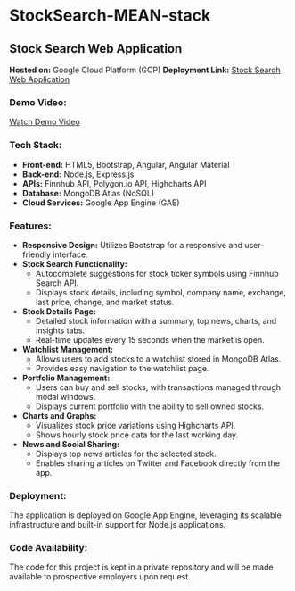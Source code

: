 # StockSearch-MEAN-stack

## Stock Search Web Application

**Hosted on:** Google Cloud Platform (GCP)
**Deployment Link:** [Stock Search Web Application](https://bafna-stockmean.wl.r.appspot.com/)

### Demo Video:

[Watch Demo Video](https://drive.google.com/file/d/1mWc04X7vy8GwKkTgFgsLHIKvuCygMoro/view?usp=sharing)


### Tech Stack:

- **Front-end:** HTML5, Bootstrap, Angular, Angular Material
- **Back-end:** Node.js, Express.js
- **APIs:** Finnhub API, Polygon.io API, Highcharts API
- **Database:** MongoDB Atlas (NoSQL)
- **Cloud Services:** Google App Engine (GAE)

### Features:

- **Responsive Design:** Utilizes Bootstrap for a responsive and user-friendly interface.
- **Stock Search Functionality:**
  - Autocomplete suggestions for stock ticker symbols using Finnhub Search API.
  - Displays stock details, including symbol, company name, exchange, last price, change, and market status.
- **Stock Details Page:**
  - Detailed stock information with a summary, top news, charts, and insights tabs.
  - Real-time updates every 15 seconds when the market is open.
- **Watchlist Management:**
  - Allows users to add stocks to a watchlist stored in MongoDB Atlas.
  - Provides easy navigation to the watchlist page.
- **Portfolio Management:**
  - Users can buy and sell stocks, with transactions managed through modal windows.
  - Displays current portfolio with the ability to sell owned stocks.
- **Charts and Graphs:**
  - Visualizes stock price variations using Highcharts API.
  - Shows hourly stock price data for the last working day.
- **News and Social Sharing:**
  - Displays top news articles for the selected stock.
  - Enables sharing articles on Twitter and Facebook directly from the app.

### Deployment:

The application is deployed on Google App Engine, leveraging its scalable infrastructure and built-in support for Node.js applications.

### Code Availability:

The code for this project is kept in a private repository and will be made available to prospective employers upon request.
